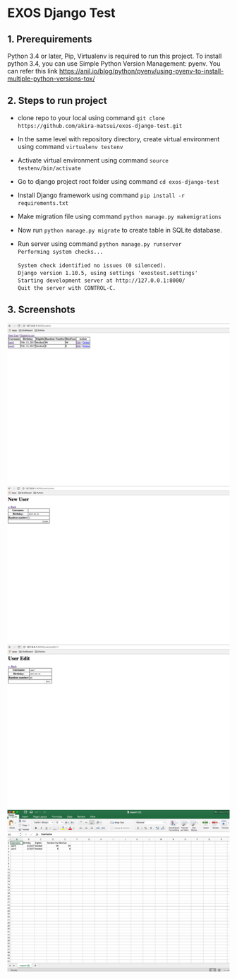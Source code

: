 # EXOS Django Test

## 1. Prerequirements
  Python 3.4 or later, Pip, Virtualenv is required to run this project.
  To install python 3.4, you can use Simple Python Version Management: pyenv.
  You can refer this link https://anil.io/blog/python/pyenv/using-pyenv-to-install-multiple-python-versions-tox/

## 2. Steps to run project
   - clone repo to your local using command `git clone https://github.com/akira-matsui/exos-django-test.git`
   - In the same level with repository directory, create virtual environment using command `virtualenv testenv`
   - Activate virtual environment using command `source testenv/bin/activate`
   - Go to django project root folder using command `cd exos-django-test`
   - Install Django framework using command `pip install -r requirements.txt`
   - Make migration file using command `python manage.py makemigrations`
   - Now run `python manage.py migrate` to create table in SQLite database.
   - Run server using command `python manage.py runserver`  
      `Performing system checks...`  

      `System check identified no issues (0 silenced).`  
      `Django version 1.10.5, using settings 'exostest.settings'`  
      `Starting development server at http://127.0.0.1:8000/`  
      `Quit the server with CONTROL-C.`  

## 3. Screenshots
  ![Alt text](/screenshots/user-list.png?raw=true "User list")  
  ![Alt text](/screenshots/user-create.png?raw=true "Create User")  
  ![Alt text](/screenshots/user-edit.png?raw=true "Edit User")  
  ![Alt text](/screenshots/csv.png?raw=true "Export to csv file")  
